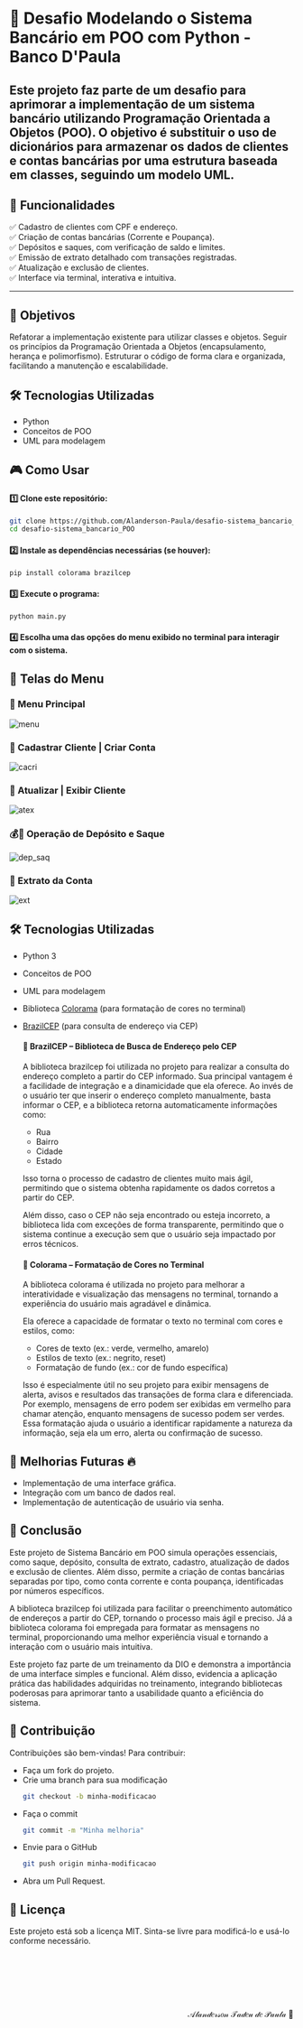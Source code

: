 # 🏦 Desafio Modelando o Sistema Bancário em POO com Python - Banco D'Paula

Este projeto faz parte de um desafio para aprimorar a implementação de um sistema bancário utilizando Programação Orientada a Objetos (POO). O objetivo é substituir o uso de dicionários para armazenar os dados de clientes e contas bancárias por uma estrutura baseada em classes, seguindo um modelo UML.
---

## 📌 Funcionalidades

✅ Cadastro de clientes com CPF e endereço.<br>
✅ Criação de contas bancárias (Corrente e Poupança).<br>
✅ Depósitos e saques, com verificação de saldo e limites.<br>
✅ Emissão de extrato detalhado com transações registradas.<br>
✅ Atualização e exclusão de clientes.<br>
✅ Interface via terminal, interativa e intuitiva.<br>

---
## 📌 Objetivos
Refatorar a implementação existente para utilizar classes e objetos.
Seguir os princípios da Programação Orientada a Objetos (encapsulamento, herança e polimorfismo).
Estruturar o código de forma clara e organizada, facilitando a manutenção e escalabilidade.

## 🛠️ Tecnologias Utilizadas
- Python
- Conceitos de POO
- UML para modelagem

## 🎮 **Como Usar**

#### 1️⃣ Clone este repositório:
   ```bash
   git clone https://github.com/Alanderson-Paula/desafio-sistema_bancario_POO.git
   cd desafio-sistema_bancario_POO
   ```
#### 2️⃣ Instale as dependências necessárias (se houver):

```bash
pip install colorama brazilcep
```
#### 3️⃣ Execute o programa:

```bash
python main.py
```

#### 4️⃣ Escolha uma das opções do menu exibido no terminal para interagir com o sistema.

## 📌 Telas do Menu
### 📜 Menu Principal
![menu](img/menu.JPG)

### 🏧 Cadastrar Cliente | Criar Conta
![cacri](img/cacri.JPG)

### 🏧 Atualizar | Exibir Cliente
![atex](img/atex.JPG)

### 💰🏧 Operação de Depósito e Saque
![dep_saq](img/DS.JPG)

### 📄 Extrato da Conta
![ext](img/extrato.JPG)



## 🛠️ Tecnologias Utilizadas
- Python 3
- Conceitos de POO
- UML para modelagem
- Biblioteca [Colorama](https://github.com/tartley/colorama) (para formatação de cores no terminal)
- [BrazilCEP](https://brazilcep.readthedocs.io/) (para consulta de endereço via CEP)
    #### 📍 BrazilCEP – Biblioteca de Busca de Endereço pelo CEP
    A biblioteca brazilcep foi utilizada no projeto para realizar a consulta do endereço completo a partir do CEP informado. Sua principal vantagem é a facilidade de integração e a dinamicidade que ela oferece. Ao invés de o usuário ter que inserir o endereço completo manualmente, basta informar o CEP, e a biblioteca retorna automaticamente informações como:

    - Rua
    - Bairro
    - Cidade
    - Estado

    Isso torna o processo de cadastro de clientes muito mais ágil, permitindo que o sistema obtenha rapidamente os dados corretos a partir do CEP.

    Além disso, caso o CEP não seja encontrado ou esteja incorreto, a biblioteca lida com exceções de forma transparente, permitindo que o sistema continue a execução sem que o usuário seja impactado por erros técnicos.

    #### 🎨 Colorama – Formatação de Cores no Terminal
    A biblioteca colorama é utilizada no projeto para melhorar a interatividade e visualização das mensagens no terminal, tornando a experiência do usuário mais agradável e dinâmica.

    Ela oferece a capacidade de formatar o texto no terminal com cores e estilos, como:

    - Cores de texto (ex.: verde, vermelho, amarelo)
    - Estilos de texto (ex.: negrito, reset)
    - Formatação de fundo (ex.: cor de fundo específica)

    Isso é especialmente útil no seu projeto para exibir mensagens de alerta, avisos e resultados das transações de forma clara e diferenciada. Por exemplo, mensagens de erro podem ser exibidas em vermelho para chamar atenção, enquanto mensagens de sucesso podem ser verdes. Essa formatação ajuda o usuário a identificar rapidamente a natureza da informação, seja ela um erro, alerta ou confirmação de sucesso.

## 📌 Melhorias Futuras 🔥
- Implementação de uma interface gráfica.
- Integração com um banco de dados real.
- Implementação de autenticação de usuário via senha.

## 🚀 Conclusão
Este projeto de Sistema Bancário em POO simula operações essenciais, como saque, depósito, consulta de extrato, cadastro, atualização de dados e exclusão de clientes. Além disso, permite a criação de contas bancárias separadas por tipo, como conta corrente e conta poupança, identificadas por números específicos.

A biblioteca brazilcep foi utilizada para facilitar o preenchimento automático de endereços a partir do CEP, tornando o processo mais ágil e preciso. Já a biblioteca colorama foi empregada para formatar as mensagens no terminal, proporcionando uma melhor experiência visual e tornando a interação com o usuário mais intuitiva.

Este projeto faz parte de um treinamento da DIO e demonstra a importância de uma interface simples e funcional. Além disso, evidencia a aplicação prática das habilidades adquiridas no treinamento, integrando bibliotecas poderosas para aprimorar tanto a usabilidade quanto a eficiência do sistema.

## 📝 Contribuição
Contribuições são bem-vindas! Para contribuir:

- Faça um fork do projeto.
- Crie uma branch para sua modificação
    ```bash
    git checkout -b minha-modificacao
    ```
- Faça o commit
    ```bash
    git commit -m "Minha melhoria"
    ```
- Envie para o GitHub
    ```bash
    git push origin minha-modificacao
    ```
- Abra um Pull Request.

## 📄 Licença
Este projeto está sob a licença MIT. Sinta-se livre para modificá-lo e usá-lo conforme necessário.



<br><br><br><br><br>
<p align="right">𝒜𝓁𝒶𝓃𝒹𝑒𝓇𝓈𝑜𝓃 𝒯𝒶𝒹𝑒𝓊 𝒹𝑒 𝒫𝒶𝓊𝓁𝒶 💙</p>

